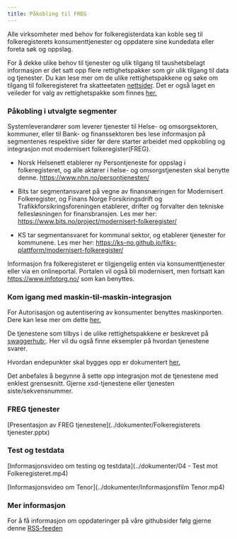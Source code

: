 ```yaml
---
title: Påkobling til FREG
---
```

Alle virksomheter med behov for folkeregisterdata kan koble seg til folkeregisterets konsumenttjenester og oppdatere sine kundedata eller foreta søk og oppslag.

For å dekke ulike behov til tjenester og ulik tilgang til taushetsbelagt informasjon er det satt opp flere rettighetspakker som gir ulik tilgang til data og tjenester. Du kan lese mer om de ulike rettighetspakkene og søke om tilgang til folkeregisteret fra skatteetaten [nettsider](https://www.skatteetaten.no/person/folkeregister/attester-og-opplysninger/folkeregisteropplysninger/). Det er også laget en veileder for valg av rettighetspakke som finnes [her.](https://www.skatteetaten.no/person/folkeregister/om/modernisering/rettighetspakker/)



### Påkobling i utvalgte segmenter
Systemleverandører som leverer tjenester til Helse- og omsorgsektoren, kommuner, eller til Bank- og finanssektoren bes lese informasjon på segmentenes respektive sider før dere starter arbeidet med oppkobling og integrasjon mot modernisert folkeregister(FREG). 

* Norsk Helsenett etablerer ny Persontjeneste for oppslag i folkeregisteret, og alle aktører i helse- og omsorgstjenesten skal benytte denne. https://www.nhn.no/persontjenesten/

* Bits tar segmentansvaret på vegne av finansnæringen for Modernisert Folkeregister, og Finans Norge Forsikringsdrift og Trafikkforsikringsforeningen etablerer, drifter og forvalter den tekniske fellesløsningen for finansbransjen. Les mer her:  https://www.bits.no/project/modernisert-folkeregister/

* KS tar segmentansvaret for kommunal sektor, og etablerer tjenester for kommunene. Les mer her: https://ks-no.github.io/fiks-plattform/modernisert-folkeregister/

Informasjon fra folkeregisteret er tilgjengelig enten via konsumenttjenester eller via en onlineportal. Portalen vil også bli modernisert, men fortsatt kan https://www.infotorg.no/ som kan benyttes.


### Kom igang med maskin-til-maskin-integrasjon 
For Autorisasjon og autentisering av konsumenter benyttes maskinporten. Dere kan lese mer om dette [her.](https://skatteetaten.github.io/folkeregisteret-api-dokumentasjon/maskinporten/)

De tjenestene som tilbys i de ulike rettighetspakkene er beskrevet på [swaggerhub:](https://app.swaggerhub.com/organizations/Skatteetaten_FREG). Her vil du også finne eksempler på hvordan tjenestene svarer. 

Hvordan endepunkter skal bygges opp er dokumentert [her.](https://skatteetaten.github.io/folkeregisteret-api-dokumentasjon/endepunkter/)

Det anbefales å begynne å sette opp integrasjon mot de tjenestene med enklest grensesnitt. Gjerne xsd-tjenestene eller tjenesten siste/sekvensnummer. 


### FREG tjenester
[Presentasjon av FREG tjenestene](../dokumenter/Folkeregisterets tjenester.pptx)

### Test og testdata
[Informasjonsvideo om testing og testdata](../dokumenter/04 - Test mot Folkeregisteret.mp4)

[Informasjonsvideo om Tenor](../dokumenter/Informasjonsfilm Tenor.mp4)

### Mer informasjon
For å få informasjon om oppdateringer på våre githubsider følg gjerne denne [RSS-feeden](https://skatteetaten.github.io/folkeregisteret-api-dokumentasjon/rss.xml) 

